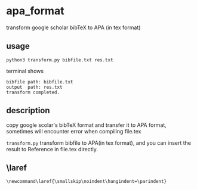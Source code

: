 # apa_format
transform google scholar bibTeX to APA (in tex format)

## usage

```{bash}
python3 transform.py bibfile.txt res.txt
```

terminal shows

```
bibfile path: bibfile.txt
output  path: res.txt
transform completed.
```

## description

copy google scolar's bibTeX format and transfer it to APA format,
sometimes will encounter error when compiling file.tex

`transform.py` transform bibfile to APA(in tex format),
and you can insert the result to Reference in file.tex directly.

## \laref
```{tex}
\newcommand\laref{\smallskip\noindent\hangindent=\parindent}
```
